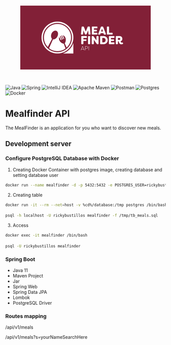 <p align="center">
	<img src="https://raw.githubusercontent.com/mealfinder/mealfinder-api/master/assets/mealfinder-api.png" height="200" alt="MealFinder Logotype" />
</p>
<br>

![Java](https://img.shields.io/badge/java-%23ED8B00.svg?style=flat-square&logo=java&logoColor=white)
![Spring](https://img.shields.io/badge/spring-%236DB33F.svg?style=flat-square&logo=spring&logoColor=white)
![IntelliJ IDEA](https://img.shields.io/badge/IntelliJIDEA-000000.svg?style=flat-square&logo=intellij-idea&logoColor=white)
![Apache Maven](https://img.shields.io/badge/Apache%20Maven-C71A36?style=flat-square&logo=Apache%20Maven&logoColor=white)
![Postman](https://img.shields.io/badge/Postman-FF6C37?style=flat-square&logo=postman&logoColor=white)
![Postgres](https://img.shields.io/badge/postgres-%23316192.svg?style=flat-square&logo=postgresql&logoColor=white)
![Docker](https://img.shields.io/badge/docker-%230db7ed.svg?style=flat-square&logo=docker&logoColor=white)

#  Mealfinder API

The MealFinder is an application for you who want to discover new meals.

## Development server

### Configure PostgreSQL Database with Docker

 1. Creating Docker Container with postgres image, creating database and setting database user
```sh
docker run --name mealfinder -d -p 5432:5432 -e POSTGRES_USER=rickybustillos -e POSTGRES_PASSWORD=superpassword -e POSTGRES_DB=mealfinder postgres
```

2. Creating table
```sh
docker run -it --rm --net=host -v %cd%/database:/tmp postgres /bin/bash

psql -h localhost -U rickybustillos mealfinder -f /tmp/tb_meals.sql
```

3. Access
```sh
docker exec -it mealfinder /bin/bash

psql -U rickybustillos mealfinder
```

### Spring Boot

- Java 11
- Maven Project
- Jar
- Spring Web
- Spring Data JPA
- Lombok
- PostgreSQL Driver

### Routes mapping

/api/v1/meals

/api/v1/meals?s=yourNameSearchHere


